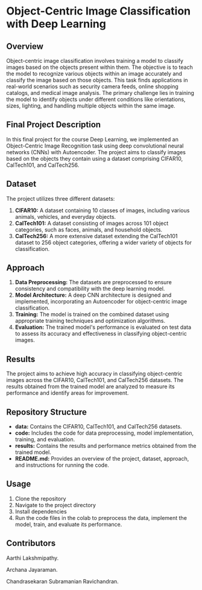 # Object-Centric Image Classification with Deep Learning

## Overview
Object-centric image classification involves training a model to classify images based on the objects present within them. The objective is to teach the model to recognize various objects within an image accurately and classify the image based on those objects. This task finds applications in real-world scenarios such as security camera feeds, online shopping catalogs, and medical image analysis. The primary challenge lies in training the model to identify objects under different conditions like orientations, sizes, lighting, and handling multiple objects within the same image.

## Final Project Description
In this final project for the course Deep Learning, we implemented an Object-Centric Image Recognition task using deep convolutional neural networks (CNNs) with Autoencoder. The project aims to classify images based on the objects they contain using a dataset comprising CIFAR10, CalTech101, and CalTech256.

## Dataset
The project utilizes three different datasets:
1. **CIFAR10:** A dataset containing 10 classes of images, including various animals, vehicles, and everyday objects.
2. **CalTech101:** A dataset consisting of images across 101 object categories, such as faces, animals, and household objects.
3. **CalTech256:** A more extensive dataset extending the CalTech101 dataset to 256 object categories, offering a wider variety of objects for classification.

## Approach
1. **Data Preprocessing:** The datasets are preprocessed to ensure consistency and compatibility with the deep learning model.
2. **Model Architecture:** A deep CNN architecture is designed and implemented, incorporating an Autoencoder for object-centric image classification.
3. **Training:** The model is trained on the combined dataset using appropriate training techniques and optimization algorithms.
4. **Evaluation:** The trained model's performance is evaluated on test data to assess its accuracy and effectiveness in classifying object-centric images.

## Results
The project aims to achieve high accuracy in classifying object-centric images across the CIFAR10, CalTech101, and CalTech256 datasets. The results obtained from the trained model are analyzed to measure its performance and identify areas for improvement.

## Repository Structure
- **data:** Contains the CIFAR10, CalTech101, and CalTech256 datasets.
- **code:** Includes the code for data preprocessing, model implementation, training, and evaluation.
- **results:** Contains the results and performance metrics obtained from the trained model.
- **README.md:** Provides an overview of the project, dataset, approach, and instructions for running the code.

## Usage
1. Clone the repository
2. Navigate to the project directory
3. Install dependencies
4. Run the code files in the colab to preprocess the data, implement the model, train, and evaluate its performance.

## Contributors
Aarthi Lakshmipathy.  

Archana Jayaraman.  

Chandrasekaran Subramanian Ravichandran.  

